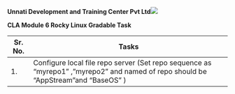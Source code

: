 ﻿**Unnati Development and Training Center Pvt Ltd![](Aspose.Words.9569a80d-6096-4628-b7b2-afeac590a5f9.001.png)**

**CLA Module 6 Rocky Linux Gradable Task**



|**Sr. No.**|**Tasks**|
| - | - |
|1\.|Configure local file repo server (Set repo sequence as “myrepo1” ,”myrepo2” and named of repo should be “AppStream”and “BaseOS” )|

